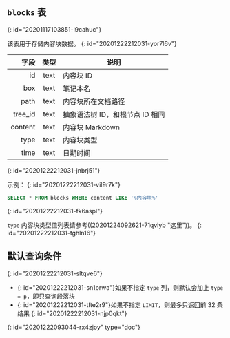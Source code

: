 ## `blocks` 表
{: id="20201117103851-l9cahuc"}

该表用于存储内容块数据。
{: id="20201222212031-yor7l6v"}

|  字段 | 类型 | 说明                                      |
| --------: | :------: | --------------------------------------------- |
|      id |  text  | 内容块 ID                                |
|     box |  text  | 笔记本名                                |
|    path |  text  | 内容块所在文档路径                 |
| tree_id |  text  | 抽象语法树 ID，和根节点 ID 相同 |
| content |  text  | 内容块 Markdown                          |
|    type |  text  | 内容块类型                             |
|    time |  text  | 日期时间                                |
{: id="20201222212031-jnbrj51"}

示例：
{: id="20201222212031-vil9r7k"}

```sql
SELECT * FROM blocks WHERE content LIKE '%内容块%'
```
{: id="20201222212031-fk6aspl"}

`type` 内容块类型值列表请参考((20201224092621-71qvlyb "这里"))。
{: id="20201222212031-tghln16"}

## 默认查询条件
{: id="20201222212031-sltqve6"}

* {: id="20201222212031-sn1prwa"}如果不指定 `type` 列，则默认会加上 `type = p`，即只查询段落块
* {: id="20201222212031-tfte2r9"}如果不指定 `LIMIT`，则最多只返回前 32 条结果
{: id="20201222212031-njp0qkt"}


{: id="20201222093044-rx4zjoy" type="doc"}
